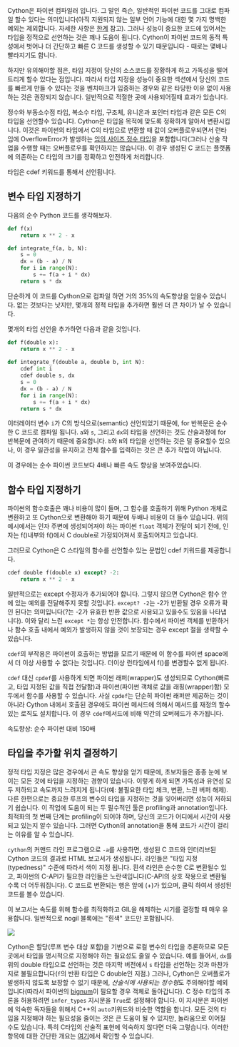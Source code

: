 Cython은 파이썬 컴파일러 입니다. 그 말인 즉슨, 일반적인 파이썬 코드를 그대로 컴파일 할수 있다는 의미입니다(아직 지원되지 않는 일부 언어 기능에 대한 몇 가지 명백한 예외는 제외합니다. 자세한 사항은 [한계](한계링크) 참고). 그러나 성능이 중요한 코드에 있어서는 타입을 정적으로 선언하는 것은 꽤나 도움이 됩니다. Cython이 파이썬 코드의 동적 특성에서 벗어나 더 간단하고 빠른 C 코드를 생성할 수 있기 때문입니다 - 때로는 몇배나 빨라지기도 합니다.

하지만 유의해야할 점은, 타입 지정이 당신의 소스코드를 장황하게 하고 가독성을 떨어트리게 할수 있다는 점입니다. 따라서 타입 지정을 성능이 중요한 섹션에서 당신의 코드를 빠르게 만들 수 있다는 것을 벤치마크가 입증하는 경우와 같은 타당한 이유 없이 사용하는 것은 권장되지 않습니다. 일반적으로 적절한 곳에 사용되어질때 효과가 있습니다. 

정수와 부동소수점 타입, 복소수 타입, 구조체, 유니온과 포인터 타입과 같은 모든 C의 타입을 선언할수 있습니다. Cython은 타입을 목적에 맞도록 정확하게 알아서 변환시킵니다. 이것은 파이썬의 타입에서 C의 타입으로 변환할 때 값이 오버플로우되면서 런타임에 OverflowError가 발생하는 [임의 사이즈 정수 타입](https://peps.python.org/pep-0237/)을 포함합니다(그러나 산술 작업을 수행할 때는 오버플로우를 확인하지는 않습니다). 이 경우 생성된 C 코드는 플랫폼에 의존하는 C 타입의 크기를 정확하고 안전하게 처리합니다.

타입은 cdef 키워드를 통해서 선언됩니다.

## 변수 타입 지정하기

다음의 순수 Python 코드를 생각해보자.
```python
def f(x)
    return x ** 2 - x

def integrate_f(a, b, N):
    s = 0
    dx = (b - a) / N
    for i in range(N):
        s += f(a + i * dx)
    return s * dx
```
단순하게 이 코드를 Cython으로 컴파일 하면 거의 35%의 속도향상을 얻을수 있습니다. 없는 것보다는 낫지만, 몇개의 정적 타입을 추가하면 훨씬 더 큰 차이가 날 수 있습니다.

몇개의 타입 선언을 추가하면 다음과 같을 것입니다. 

```python
def f(double x):
    return x ** 2 - x
    
def integrate_f(double a, double b, int N):
    cdef int i
    cdef double s, dx
    s = 0
    dx = (b - a) / N
    for i in range(N):
        s += f(a + i * dx)
    return s * dx
```
이터레이터 변수 `i`가 C의 방식으로(semantic) 선언되었기 때문에, for 반복문은 순수한 C 코드로 컴파일 됩니다. `a`와 `s`, 그리고 `dx`의 타입을 선언하는 것도 산술과정에 for 반복문에 관여하기 때문에 중요합니다. `b`와 `N`의 타입을 선언하는 것은 덜 중요할수 있으나, 이 경우 일관성을 유지하고 전체 함수를 입력하는 것은 큰 추가 작업이 아닙니다.

이 경우에는 순수 파이썬 코드보다 4배나 빠른 속도 향상을 보여주었습니다.

## 함수 타입 지정하기
파이썬의 함수호출은 꽤나 비용이 많이 들며, 그 함수를 호출하기 위해 Python 개체로 변환하고 또 Cython으로 변환해야 하기 때문에 두배나 비용이 더 들수 있습니다. 위의 예시에서는 인자 주변에 생성되어져야 하는 파이썬 `float` 객체가 전달이 되기 전에, 인자는 f()내부와 f()에서 C double로 가정되어져서 호출되어지고 있습니다.

그러므로 Cython은 C 스타일의 함수를 선언할수 있는 문법인 cdef 키워드를 제공합니다.

```python
cdef double f(double x) except? -2:
    return x ** 2 - x
```

일반적으로는 except 수정자가 추가되어야 합니다. 그렇지 않으면 Cython은 함수 안에 있는 예외를 전달해주지 못할 것입니다. `except? -2`는 -2가 반환될 경우 오류가 확인 된다는 의미입니다(?는 -2가 유효한 반환 값으로 사용되고 있을수도 있음을 나타냅니다). 이와 달리 느린 `except *`는 항상 안전합니다. 함수에서 파이썬 객체를 반환하거나 함수 호출 내에서 예외가 발생하지 않을 것이 보장되는 경우 except 절을 생략할 수 있습니다.

`cdef`의 부작용은 파이썬이 호출하는 방법을 모르기 때문에 이 함수를 파이썬 space에서 더 이상 사용할 수 없다는 것입니다. 더이상 런타임에서 f()를 변경할수 없게 됩니다. 

`cdef` 대신 `cpdef`를 사용하게 되면 파이썬 래퍼(wrapper)도 생성되므로 Cython(빠르고, 타입 지정된 값을 직접 전달함)과 파이썬(파이썬 객체로 값을 래핑(wrapper)함) 모두에서 함수를 사용할 수 있습니다. 사실 `cpdef`는 단순히 파이썬 래퍼만 제공하는 것이 아니라 Cython 내에서 호출된 경우에도 파이썬 메서드에 의해서 메서드를 재정의 할수 있는 로직도 설치합니다. 이 경우 `cdef`메서드에 비해 약간의 오버헤드가 추가됩니다. 

속도향상: 순수 파이썬 대비 150배

## 타입을 추가할 위치 결정하기

정적 타입 지정은 많은 경우에서 큰 속도 향상을 얻기 때문에, 초보자들은 종종 눈에 보이는 모든 것에 타입을 지정하는 경향이 있습니다. 이렇게 하게 되면 가독성과 유연성 모두 저하되고 속도까지 느려지게 됩니다(예: 불필요한 타입 체크, 변환, 느린 버퍼 해제). 다른 한편으로는 중요한 루프의 변수의 타입을 지정하는 것을 잊어버리면 성능이 저하되기 쉽습니다. 이 작업에 도움이 되는 두 필수적인 툴은 profiling과 annotation입니다. 최적화의 첫 번째 단계는 profiling이 되어야 하며, 당신의 코드가 어디에서 시간이 사용되고 있는지 알수 있습니다. 그러면 Cython의 annotation을 통해 코드가 시간이 걸리는 이유를 알 수 있습니다. 

`cython`의 커맨드 라인 프로그램으로 `-a`를 사용하면, 생성된 C 코드와 인터리브된 Cython 코드의 결과로 HTML 보고서가 생성됩니다. 라인들은 "타입 지정(typedness)" 수준에 따라서 색이 지정 됩니다. 흰색 라인은 순수한 C로 변환될수 있고, 파이썬의 C-API가 필요한 라인들은 노란색입니다(C-API의 상호 작용으로 변환될수록 더 어두워집니다). C 코드로 변환되는 행은 앞에 (+)가 있으며, 클릭 하여서 생성된 코드를 볼수 있습니다. 

이 보고서는 속도를 위해 함수를 최적화하고 GIL을 해제하는 시기를 결정할 때 매우 유용합니다. 일반적으로 nogil 블록에는 "흰색" 코드만 포함됩니다.

![](https://cython.readthedocs.io/en/stable/_images/htmlreport.png)

Cython은 할당(루프 변수 대상 포함)을 기반으로 로컬 변수의 타입을 추론하므로 모든 곳에서 타입을 명시적으로 지정해야 하는 필요성도 줄일 수 있습니다. 예를 들어서, `dx`를 위의 double 타입으로 선언하는 것은 마지막 버전에서 `s` 타입을 선언하는 것과 마찬가지로 불필요합니다(`f`의 반환 타입은 C double인 지점.) 그러나, Cython은 오버플로가 발생하지 않도록 보장할 수 없기 때문에, *산술식에 사용되는 정수형*도 주의해야할 예외입니다(따라서 파이썬의 [bignum](https://peps.python.org/pep-0237/)이 필요할 경우 객체로 돌아갑니다). C 정수 타입의 추론을 허용하려면 `infer_types` 지시문을 `True`로 설정해야 합니다. 이 지시문은 파이썬에 익숙한 독자들을 위해서 C++의 `auto`키워드와 비슷한 역할을 합니다. 모든 것의 타입을 지정해야 하는 필요성을 줄이는 것은 큰 도움이 될 수 있지만, 놀라움으로 이어질 수도 있습니다. 특히 C타입의 산술적 표현에 익숙하지 않다면 더욱 그렇습니다. 이러한 항목에 대한 간단한 개요는 [여기](https://www.eskimo.com/~scs/cclass/int/sx4cb.html)에서 확인할 수 있습니다.